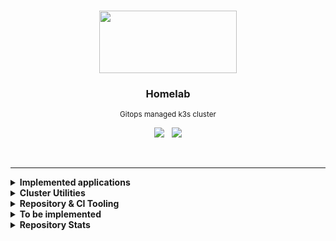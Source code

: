 <br>
<p align="center">
  <img width="220" height="100" src="https://cncf-branding.netlify.app/img/projects/k3s/icon/white/k3s-icon-white.svg">
</p>

<h3 align="center">Homelab</h3>

<p align="center">
  <sub>Gitops managed k3s cluster</sub>
</p>

<p align="center">
  <a href='https://drone.gr.wtf' target='_blank'><img src="https://img.shields.io/drone/build/gruberdev/homelab/main?server=https%3A%2F%2Fdrone.gr.wtf&logo=drone&labelColor=1F1F1F&logoColor=41dde8&style=flat-square&label=CI%20Status"></a> &nbsp;
  <img src="https://img.shields.io/github/last-commit/gruberdev/homelab?color=black&labelColor=black&label=last%20commit&logo=github&logoColor=cyan&style=flat-square">
</p>

<br>

---

<details>

<summary> <b>Implemented applications</b> </summary>
<br>

<sub>*(Some of the applications listed here may not be online, still, their resources are present in this repository if listed below.)*</sub>
> |             **Application**            |   **Category**  |                       **Info**                      |     **Deployment Status**    | **Latest Semver**
> |:--------------------------------------:|:---------------:|:---------------------------------------------------:|:----------------------------:|:----------------------:|
> |          [Drone CI][drone-uri]         | `CI/CD Tooling` |       <sub>[More details][homelab-drone]</sub>      |       ![][argocd-drone]      | ![][drone-badge]    |
> |          [ArgoCD][argocd-uri]          | `CI/CD Tooling` |      <sub>[More details][homelab-argocd]</sub>      |       ![][argocd-core]       | ![][argo-badge]     |
> | [MySQL Operator][mysql-uri] |   `Databases`   |      <sub>[More details][homelab-mysql]</sub>     |      ![][argocd-mysql]     | ![][mysql-badge]  |
> | [<sub>Zalando PostgreSQL Operator</sub>][p-uri] |   `Databases`   |      <sub>[More details][homelab-zalando]</sub>     |      ![][argocd-zalando]     | ![][zalando-badge]  |
> |       [Redis Operator][redis-uri]      |   `Databases`   |       <sub>[More details][homelab-redis]</sub>      |       ![][argocd-redis]      |  ![][redis-badge]   |
> |[Tailscale <sub>(as sidecars)</sub>][tail-uri]| `Networking`  | <sub>[More details][homelab-tailscale]</sub>    |                              |![][tailscale-badge] |
> |  [Unifi Controller][service-unifi]     |   `Networking`  | <sub>[More details][homelab-unifi-controller]</sub> | ![][argocd-unifi-controller] | ![][unifi-badge]    |
> |    [AdGuard DNS][service-adguard]      |   `Networking`  |      <sub>[More details][homelab-adguard]</sub>     |      ![][argocd-adguard]     | ![][adguard-badge]  |
> |      [Home Assistant][service-ha]      |   `Monitoring`  |        <sub>[More details][homelab-ha]</sub>        |        ![][argocd-ha]        |    ![][ha-badge]    |
> |   [Wyze API Bridge][service-wyze]      |   `Monitoring`  |        <sub>[More details][homelab-wyze]</sub>      |        ![][argocd-wyze]      |  ![][wyze-badge]    |
> |  [Changedetection.io][change-uri]      |   `Monitoring`  |  <sub>[More details][homelab-changedetection]</sub> |  ![][argocd-changedetection] | ![][change-badge]  |
> |            [n8n][n8n-uri]              |    `Services`   |        <sub>[More details][homelab-n8n]</sub>       |        ![][argocd-n8n]       |  ![][n8n-badge]     |
> |     [Hashicorp's Vault][vault-uri]     |    `Security`   |       <sub>[Chart Values][homelab-vault]</sub>      |       ![][argocd-vault]      |  ![][vault-badge]   |
> |       [Flame Dashboard][flame-uri]     |    `Services`   |       <sub>[More details][homelab-flame]</sub>      |       ![][argocd-flame]      | ![][flame-badge]    |
> |     [Unifi Poller][poller-uri]         |   `Monitoring`  |      <sub>[More details][homelab-poller]</sub>      |      ![][argocd-poller]      | ![][poller-badge]  |
> |   [Cloudflared <sub>(as proxies)</sub>][cf-uri]  |   `Networking`  | <sub>[More details][homelab-cloudflared]</sub>  |                        |   ![][cfd-badge]   |
> |         [Wakapi][wakapi-uri]           |    `Services`   |        <sub>[More details][homelab-wakapi]</sub>    |        ![][argocd-wakapi]    | ![][wakapi-badge]   |
> |         [Wallabag][service-wallabag]           |    `Services`   |        <sub>[More details][homelab-wallabag]</sub>    |        ![][argocd-wallabag]    | ![][wallabag-badge]   |
> | [RSS Gen/Proxy][service-rssgen]        |    `Services`   |        <sub>[More details][homelab-rssgen]</sub>    |        ![][argocd-rss]       |  ![][rssgen-badge]   |
> |    [RSS Hub][service-rsshub]           |    `Services`   |        <sub>[More details][homelab-rsshub]</sub>    |        ![][argocd-rss]       | ![][rsshub-badge]   |
 > |           [Beets][service-beets]       |   `Media`  |  <sub>[More details][homelab-beets]</sub>               |       ![][argocd-beets]      |   ![][beets-badge]   |
> |           [Lidarr][service-lidarr]     |   `Media`  |  <sub>[More details][homelab-lidarr]</sub> |  ![][argocd-lidarr]      |  ![][lidarr-badge]   |
> |           [Mango][service-mango]       |   `Media`  |  <sub>[More details][homelab-mango]</sub> |  ![][argocd-mango]        |  ![][mango-badge]   |
> |           [Jellyfin][service-jellyfin]   |   `Media`  |  <sub>[More details][homelab-jellyfin]</sub> |  ![][argocd-jellyfin]        |  ![][jellyfin-badge]   |
> |         [Metabase][service-metabase]             |   `Analytics`   |       <sub>[More details][homelab-metabase]</sub> |   ![][argocd-metabase] | ![][metabase-badge] |

#### Matrix utilities
> |         **Name**        | **Info** | **Kind** | **Deployment Status**| **Latest Semver**  |
> |:-----------------------:|:--------:|:--------:|:-----------------:|:---------------------:|
> |         Elements        |          |   `UI`   |                   |                       |
> |      mautrix-slack      |          |          |                   |                       |
> |  matrix-discord-bridge  |          |          |                   |                       |
> |     mautrix-facebook    |          |          |                   |                       |
> |     mautrix-whatsapp    |          |          |                   |                       |
> |     mautrix-telegram    |          |          |                   |                       |
> |      mautrix-signal     |          |          |                   |                       |
> |    mautrix-instagram    |          |          |                   |                       |
> | mautrix-puppet-hangouts |          |          |                   |                       |
> |     mautrix-twitter     |          |          |                   |                       |
> |     go-skype-bridge     |          |          |                   |                       |
> |     mx-puppet-steam     |          |          |                   |                       |
> |     linkedin-bridge     |          |          |                   |                       |
> |         botdarr         |          |          |                   |                       |

---

</details>

<details>

<summary> <b>Cluster Utilities</b>
</summary>

<br>

> - [argocd-notifications][argocd-notifications-uri] &nbsp; <sub>Alerts the cluster administrator through multiple channels about events related to ArgoCD applications and deployments.</sub>
> - [argocd-image-updater][argocd-updater-uri] &nbsp; <sub>Automatically update a deployment's image version tag and write it back to a Github repository. [Example.][argocd-updater-ex]</sub>
> - [argocd-commenter][argocd-commenter-uri] &nbsp; <sub>Notify ArgoCD Application status via Pull Request comment or GitHub Deployment.</sub>
> - [reflector][reflector-uri] &nbsp; <sub>Replicate a `Secret` or `configMap` between namespaces automatically.</sub>
> - [descheduler][descheduler-uri] &nbsp; <sub>Monitors if workloads are evenly distributed through nodes and cleans failed pods that remained as orphans/stuck.</sub>
> - [kube-fledged][kube-fledged-uri] &nbsp; <sub>Allows for image caching on every node in the cluster, in order to speed up deployments of already existing applications.</sub>
> - [kured][kured-uri] &nbsp; <sub>All the cluster's nodes will be properly drained before rebooting cordoned back once they're online.</sub>
> - [reloader][reloader-uri] &nbsp; <sub>Everytime a `configMap` or a `Secret` resource is created or changed, the pods that use them will be reloaded.</sub>
> - [botkube][botkube-uri] &nbsp; <sub>Monitors cluster events and sends a message through Discord or Slack, capable of alerting for every kind of cluster-related issue.</sub>
> - [node-problem-detector][node-problem-uri] &nbsp; <sub>Detects if a node has been affected by an issue such as faulty hardware or kernel deadlocks, preventing scheduling.</sub>
> - [node-feature-discovery][feature-discovery-uri] &nbsp; <sub>Detects hardware information, changes and other data and uses that to increase efficiency of the cluster.</sub>

---

</details>

<details>

<summary> <b>Repository & CI Tooling</b>
</summary>

<br>

> - [drone-skip-pipeline][drone-skip-pipeline-uri] &nbsp; <sub>Skip Drone CI steps based on files changes</sub>
> - [drone-github-comment][drone-github-uri] &nbsp; <sub>It takes the output of a step and comments on a Github pull request. [Example.][github-comment-example]</sub>
> - [yamllint][yamllint-uri] &nbsp; <sub>A linter for YAML files</sub>
> - [markdown-link-check][markdown-link-check-uri] &nbsp; <sub>Checks if markdown links are responding correctly</sub>

---

</details>


<details>

<summary> <b>To be implemented</b> </summary>

&nbsp;

> #### Monitoring and k8s utilities:
>
> - Chaos Mesh for Chaos engineering
> - Finish implementing `kube-prometheus`
>
> #### Services and applications:
>
> - Matrix
>   - Matrix bridges and double-puppets
> - Media related services
>   - Prowlarr
>   - Bazarr
>   - Radarr
>   - Sonarr
> - Domainmod
> - Monica
> - Frigate for Home Assistant
>
</details>

<details>

<summary> <b>Repository Stats</b> </summary>

<br>

![Alt](https://repobeats.axiom.co/api/embed/576d4457404c7c5ba81a07cecd2b440163eebd63.svg "Repobeats analytics image")

</details>

<!-- Tech tools URIs -->

[drone-uri]: https://www.drone.io/
[argocd-uri]: https://argoproj.github.io/cd/
[homeassistant-uri]: https://www.home-assistant.io/
[adguard-uri]: https://adguard.com/en/adguard-home/overview.html
[kuma-uri]: https://github.com/louislam/uptime-kuma
[service-rssgen]: https://github.com/damoeb/rss-proxy
[service-rsshub]: https://github.com/DIYgod/RSSHub
[service-beets]: https://github.com/beetbox/beets
[service-lidarr]: https://github.com/Lidarr/Lidarr
[service-metabase]: https://www.metabase.com/
[service-ha]: https://www.home-assistant.io/
[service-adguard]: https://adguard.com/en/adguard-home/overview.html
[service-unifi]: https://github.com/jacobalberty/unifi-docker
[tail-uri]: https://tailscale.com/kb/1151/what-is-tailscale/
[service-n8n]: https://n8n.io/
[p-uri]: https://github.com/zalando/postgres-operator
[service-wyze]: https://github.com/mrlt8/docker-wyze-bridge
[change-uri]: https://github.com/dgtlmoon/changedetection.io
[redis-uri]: https://github.com/spotahome/redis-operator
[n8n-uri]: https://n8n.io/
[vault-uri]: https://github.com/hashicorp/vault
[flame-uri]: https://github.com/pawelmalak/flame
[poller-uri]: hhttps://github.com/unpoller/unpoller
[cf-uri]: https://github.com/cloudflare/cloudflared
[wakapi-uri]: https://github.com/muety/wakapi
[service-mango]: https://github.com/getmango/Mango
[service-jellyfin]: https://github.com/jellyfin/jellyfin
[service-wallabag]: https://github.com/wallabag/wallabag
[mysql-uri]: https://github.com/jellyfin/jellyfin

<!-- Shield Badges -->

[drone-img]: https://img.shields.io/drone/build/gruberdev/homelab?server=https%3A%2F%2Fdrone.gruber.dev.br&logo=drone&labelColor=1F1F1F&logoColor=41dde8&style=flat-square&label=Drone%20CI

<!-- Cluster Utilities/Internal Tooling -->

[argocd-updater-ex]: https://github.com/gruberdev/homelab/commit/75c00de5eba89b9978ed241e67e638e4d838fae4
[argocd-updater-uri]: https://argocd-image-updater.readthedocs.io/en/stable/
[argocd-commenter-uri]: https://github.com/int128/argocd-commenter
[descheduler-uri]: https://github.com/kubernetes-sigs/descheduler
[kube-fledged-uri]: https://github.com/senthilrch/kube-fledged
[kured-uri]: https://github.com/weaveworks/kured/tree/main/charts/kured
[reflector-uri]: https://github.com/emberstack/kubernetes-reflector
[reloader-uri]: https://github.com/stakater/Reloader
[botkube-uri]: https://botkube.io/
[argocd-notifications-uri]: https://argocd-notifications.readthedocs.io/en/stable/
[node-problem-uri]: https://github.com/kubernetes/node-problem-detector
[feature-discovery-uri]: https://github.com/kubernetes-sigs/node-feature-discovery

<!-- Repository/CI Utilities -->

[drone-skip-pipeline-uri]: https://github.com/joshdk/drone-skip-pipeline
[drone-github-uri]: https://github.com/joshdk/drone-github-comment
[yamllint-uri]: https://github.com/adrienverge/yamllint
[markdown-link-check-uri]: https://github.com/tcort/markdown-link-check
[github-comment-example]: https://github.com/gruberdev/homelab/pull/3#issuecomment-1229131136

<!-- Project Folders -->

[homelab-argocd]: https://github.com/gruberdev/homelab/tree/main/apps/argocd
[homelab-drone]: https://github.com/gruberdev/homelab/tree/main/apps/drone
[homelab-ha]: https://github.com/gruberdev/homelab/tree/main/apps/home/ha
[homelab-wyze]: https://github.com/gruberdev/homelab/tree/main/apps/home/wyze
[homelab-kuma]: https://github.com/gruberdev/homelab/tree/main/apps/monitoring/uptime-kuma
[homelab-adguard]: https://github.com/gruberdev/homelab/tree/main/apps/networking/adguard
[homelab-unifi-controller]: https://github.com/gruberdev/homelab/tree/main/apps/networking/unifi/controller
[homelab-zalando]: https://github.com/gruberdev/homelab/tree/main/apps/data/postgres
[homelab-redis]: https://github.com/gruberdev/homelab/tree/main/apps/data/redis
[homelab-tailscale]: https://github.com/gruberdev/homelab/tree/main/apps/networking/tailscale
[homelab-changedetection]: https://github.com/gruberdev/homelab/tree/main/apps/monitoring/changesdetection
[homelab-vault]: https://github.com/gruberdev/homelab/blob/main/apps/argocd/base/apps/vault.yaml
[homelab-n8n]: https://github.com/gruberdev/homelab/tree/main/apps/services/n8n
[homelab-flame]: https://github.com/gruberdev/homelab/tree/main/apps/monitoring/flame
[homelab-poller]: https://github.com/gruberdev/homelab/tree/main/apps/monitoring/unifi-poller
[homelab-cloudflared]: https://github.com/gruberdev/homelab/tree/main/apps/networking/cloudflared
[homelab-wakapi]: https://github.com/gruberdev/homelab/tree/main/apps/services/wakapi
[homelab-rssgen]: https://github.com/gruberdev/homelab/tree/main/apps/services/rss/gen
[homelab-rsshub]: https://github.com/gruberdev/homelab/tree/main/apps/services/rss/hub
[homelab-beets]: https://github.com/gruberdev/homelab/tree/main/apps/services/media/beets
[homelab-lidarr]: https://github.com/gruberdev/homelab/tree/main/apps/services/media/lidarr
[homelab-metabase]: https://github.com/gruberdev/homelab/tree/main/apps/data/metabase
[homelab-mango]: https://github.com/gruberdev/homelab/tree/main/apps/services/media/mango
[homelab-jellyfin]: https://github.com/gruberdev/homelab/tree/main/apps/services/media/jellyfin
[homelab-mysql]: https://github.com/gruberdev/homelab/blob/main/apps/argocd/base/core/mysql.yaml
[homelab-wallabag]: https://github.com/gruberdev/homelab/blob/main/apps/services/wallabag

<!-- ArgoCD Status Badges -->

[argocd-drone]: https://argo.gr.wtf/api/badge?name=drone-server
[argocd-ha]: https://argo.gr.wtf/api/badge?name=homeassistant
[argocd-kuma]: https://argo.gr.wtf/api/badge?name=uptime-kuma
[argocd-adguard]:https://argo.gr.wtf/api/badge?name=adguard
[argocd-unifi-controller]: https://argo.gr.wtf/api/badge?name=unifi-controller
[argocd-core]: https://argo.gr.wtf/api/badge?name=argocd
[argocd-n8n]: https://argo.gr.wtf/api/badge?name=n8n
[argocd-vault]: https://argo.gr.wtf/api/badge?name=vault
[argocd-ha]: https://argo.gr.wtf/api/badge?name=homeassistant
[argocd-wyze]: https://argo.gr.wtf/api/badge?name=wyze-bridge
[argocd-redis]: https://argo.gr.wtf/api/badge?name=redis
[argocd-zalando]: https://argo.gr.wtf/api/badge?name=postgres
[argocd-changedetection]: https://argo.gr.wtf/api/badge?name=changedetection
[argocd-tailscale]: https://argo.gr.wtf/api/badge?name=tailscale
[argocd-flame]: https://argo.gr.wtf/api/badge?name=flame
[argocd-poller]: https://argo.gr.wtf/api/badge?name=unifi-poller
[argocd-wakapi]: https://argo.gr.wtf/api/badge?name=unifi-poller
[argocd-rss-gen]: https://argo.gr.wtf/api/badge?name=rss-gen
[argocd-rss-hub]: https://argo.gr.wtf/api/badge?name=rss-hub
[argocd-beets]: https://argo.gr.wtf/api/badge?name=beets
[argocd-lidarr]: https://argo.gr.wtf/api/badge?name=lidarr
[argocd-metabase]: https://argo.gr.wtf/api/badge?name=metabase
[argocd-mango]: https://argo.gr.wtf/api/badge?name=mango
[argocd-jellyfin]: https://argo.gr.wtf/api/badge?name=jellyfin
[argocd-mysql]: https://argo.gr.wtf/api/badge?name=mysql-operator
[argocd-wallabag]: https://argo.gr.wtf/api/badge?name=wallabag

<!-- Badge Images -->

[drone-badge]: https://img.shields.io/github/v/release/harness/drone?label=Github&logo=github&style=flat-square
[argo-badge]: https://img.shields.io/github/v/release/argoproj/argo-cd?label=Github&logo=github&style=flat-square
[argo-badge]: https://img.shields.io/github/v/release/argoproj/argo-cd?label=Github&logo=github&style=flat-square
[zalando-badge]: https://img.shields.io/github/v/tag/zalando/postgres-operator?label=Github&logo=github&style=flat-square
[redis-badge]: https://img.shields.io/github/v/tag/spotahome/redis-operator?label=Github&logo=github&style=flat-square
[tailscale-badge]: https://img.shields.io/github/v/release/tailscale/tailscale?label=Github&logo=github&style=flat-square
[unifi-badge]: https://img.shields.io/docker/v/linuxserver/unifi-controller?label=Docker&sort=semver&logo=docker&style=flat-square
[adguard-badge]: https://img.shields.io/docker/v/adguard/adguardhome?label=Docker&color=blue&logo=docker&sort=semver&style=flat-square
[ha-badge]: https://img.shields.io/github/v/release/home-assistant/core?label=Github&logo=github&style=flat-square
[wyze-badge]: https://img.shields.io/github/v/release/mrlt8/docker-wyze-bridge?label=Github&logo=github&style=flat-square
[change-badge]: https://img.shields.io/github/v/release/dgtlmoon/changedetection.io?label=Github&logo=github&style=flat-square
[n8n-badge]: https://img.shields.io/docker/v/n8nio/n8n?label=Docker&color=blue&logo=docker&sort=semver&style=flat-square
[vault-badge]: https://img.shields.io/github/v/release/hashicorp/vault?label=Github&logo=github&style=flat-square
[flame-badge]: https://img.shields.io/github/v/release/pawelmalak/flame?label=Github&logo=github&sort=semver&style=flat-square
[poller-badge]: https://img.shields.io/github/v/release/unpoller/unpoller?label=Github&logo=github&sort=semver&style=flat-square
[cfd-badge]: https://img.shields.io/docker/v/erisamoe/cloudflared?label=Docker&color=blue&logo=docker&sort=semver&style=flat-square
[wakapi-badge]: https://img.shields.io/github/v/tag/muety/wakapi?label=Github&logo=github&style=flat-square
[rssgen-badge]: https://img.shields.io/github/v/tag/damoeb/rss-proxy?label=Github&logo=github&style=flat-square
[beets-badge]: https://img.shields.io/github/v/tag/beetbox/beets?label=Github&logo=github&style=flat-square
[lidarr-badge]: https://img.shields.io/github/v/release/lidarr/lidarr?label=Github&color=blue&logo=github&sort=semver&style=flat-square
[metabase-badge]: https://img.shields.io/docker/v/metabase/metabase?label=Docker&color=blue&logo=docker&sort=semver&style=flat-square
[rsshub-badge]: https://img.shields.io/static/v1?label=No&message=version%20provided&color=gray&labelColor=gray&style=flat-square
[mango-badge]: https://img.shields.io/github/v/release/getmango/mango?label=Github&logo=github&style=flat-square
[jellyfin-badge]: https://img.shields.io/github/v/release/jellyfin/jellyfin?label=Github&logo=github&style=flat-square
[mysql-badge]: https://img.shields.io/github/v/release/bitpoke/mysql-operator?label=Github&logo=github&style=flat-square
[wallabag-badge]: https://img.shields.io/docker/v/wallabag/wallabag?label=Docker&color=blue&logo=docker&sort=semver&style=flat-square
